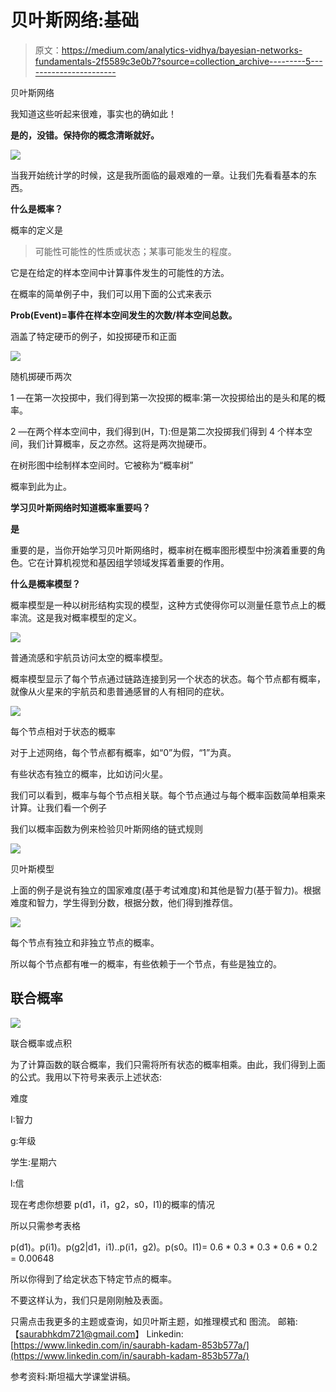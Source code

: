# 贝叶斯网络:基础

> 原文：<https://medium.com/analytics-vidhya/bayesian-networks-fundamentals-2f5589c3e0b7?source=collection_archive---------5----------------------->

贝叶斯网络

我知道这些听起来很难，事实也的确如此！

**是的，没错。保持你的概念清晰就好。**

![](img/d0836b8b2ede02a1c6bc12959c228a18.png)

当我开始统计学的时候，这是我所面临的最艰难的一章。让我们先看看基本的东西。

**什么是概率？**

概率的定义是

> 可能性可能性的性质或状态；某事可能发生的程度。

它是在给定的样本空间中计算事件发生的可能性的方法。

在概率的简单例子中，我们可以用下面的公式来表示

**Prob(Event)=事件在样本空间发生的次数/样本空间总数。**

涵盖了特定硬币的例子，如投掷硬币和正面

![](img/c87af9adec3b0906bf28f2a349a4ad88.png)

随机掷硬币两次

1 —在第一次投掷中，我们得到第一次投掷的概率:第一次投掷给出的是头和尾的概率。

2 —在两个样本空间中，我们得到(H，T):但是第二次投掷我们得到 4 个样本空间，我们计算概率，反之亦然。这将是两次抛硬币。

在树形图中绘制样本空间时。它被称为“概率树”

概率到此为止。

**学习贝叶斯网络时知道概率重要吗？**

**是**

重要的是，当你开始学习贝叶斯网络时，概率树在概率图形模型中扮演着重要的角色。它在计算机视觉和基因组学领域发挥着重要的作用。

**什么是概率模型？**

概率模型是一种以树形结构实现的模型，这种方式使得你可以测量任意节点上的概率流。这是我对概率模型的定义。

![](img/513f78ce2fe017e66f4ecb1058abd236.png)

普通流感和宇航员访问太空的概率模型。

概率模型显示了每个节点通过链路连接到另一个状态的状态。每个节点都有概率，就像从火星来的宇航员和患普通感冒的人有相同的症状。

![](img/181d873d8b1d8ebf1a7dd75c63df814b.png)

每个节点相对于状态的概率

对于上述网络，每个节点都有概率，如“0”为假，“1”为真。

有些状态有独立的概率，比如访问火星。

我们可以看到，概率与每个节点相关联。每个节点通过与每个概率函数简单相乘来计算。让我们看一个例子

我们以概率函数为例来检验贝叶斯网络的链式规则

![](img/7df0c6da455de6604be418fe41f2424e.png)

贝叶斯模型

上面的例子是说有独立的国家难度(基于考试难度)和其他是智力(基于智力)。根据难度和智力，学生得到分数，根据分数，他们得到推荐信。

![](img/1824272883ec67c27b4f826d88c1dd76.png)

每个节点有独立和非独立节点的概率。

所以每个节点都有唯一的概率，有些依赖于一个节点，有些是独立的。

## 联合概率

![](img/26ee8890e4533af91e8aec2f40e68e5a.png)

联合概率或点积

为了计算函数的联合概率，我们只需将所有状态的概率相乘。由此，我们得到上面的公式。我用以下符号来表示上述状态:

难度

I:智力

g:年级

学生:星期六

l:信

现在考虑你想要 p(d1，i1，g2，s0，I1)的概率的情况

所以只需参考表格

p(d1)。p(i1)。p(g2|d1，i1)..p(i1，g2)。p(s0。I1)= 0.6 * 0.3 * 0.3 * 0.6 * 0.2 = 0.00648

所以你得到了给定状态下特定节点的概率。

不要这样认为，我们只是刚刚触及表面。

只需点击我更多的主题或查询，如贝叶斯主题，如推理模式和
图流。
邮箱:【saurabhkdm721@gmail.com】
Linkedin:[https://www.linkedin.com/in/saurabh-kadam-853b577a/](https://www.linkedin.com/in/saurabh-kadam-853b577a/)

参考资料:斯坦福大学课堂讲稿。